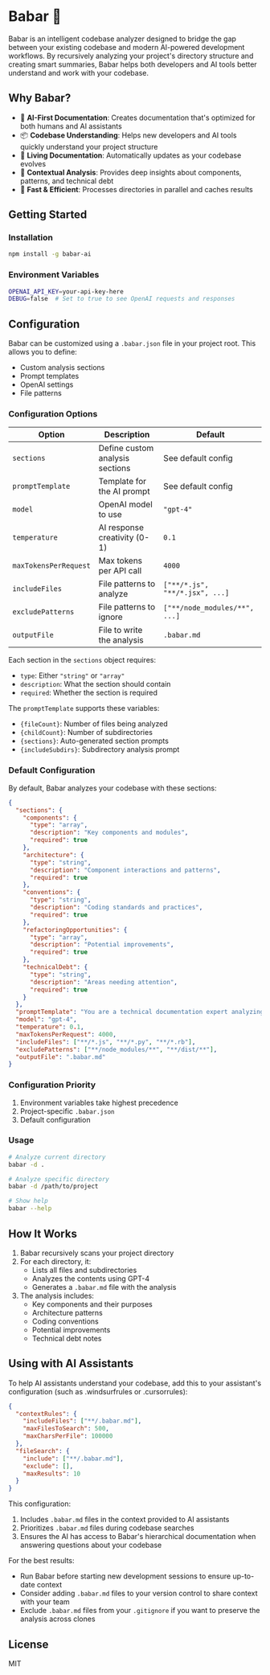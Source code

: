 # Babar :elephant:

Babar is an intelligent codebase analyzer designed to bridge the gap between your existing codebase and modern AI-powered development workflows. By recursively analyzing your project's directory structure and creating smart summaries, Babar helps both developers and AI tools better understand and work with your codebase.

## Why Babar?

- 🤖 **AI-First Documentation**: Creates documentation that's optimized for both humans and AI assistants
- 📦 **Codebase Understanding**: Helps new developers and AI tools quickly understand your project structure
- 🔄 **Living Documentation**: Automatically updates as your codebase evolves
- 🎯 **Contextual Analysis**: Provides deep insights about components, patterns, and technical debt
- 🚀 **Fast & Efficient**: Processes directories in parallel and caches results

## Getting Started

### Installation

```bash
npm install -g babar-ai
```

### Environment Variables

```bash
OPENAI_API_KEY=your-api-key-here
DEBUG=false  # Set to true to see OpenAI requests and responses
```

## Configuration

Babar can be customized using a `.babar.json` file in your project root. This allows you to define:

- Custom analysis sections
- Prompt templates
- OpenAI settings
- File patterns

### Configuration Options

| Option                | Description                     | Default                        |
| --------------------- | ------------------------------- | ------------------------------ |
| `sections`            | Define custom analysis sections | See default config             |
| `promptTemplate`      | Template for the AI prompt      | See default config             |
| `model`               | OpenAI model to use             | `"gpt-4"`                      |
| `temperature`         | AI response creativity (0-1)    | `0.1`                          |
| `maxTokensPerRequest` | Max tokens per API call         | `4000`                         |
| `includeFiles`        | File patterns to analyze        | `["**/*.js", "**/*.jsx", ...]` |
| `excludePatterns`     | File patterns to ignore         | `["**/node_modules/**", ...]`  |
| `outputFile`          | File to write the analysis      | `.babar.md`                    |

Each section in the `sections` object requires:

- `type`: Either `"string"` or `"array"`
- `description`: What the section should contain
- `required`: Whether the section is required

The `promptTemplate` supports these variables:

- `{fileCount}`: Number of files being analyzed
- `{childCount}`: Number of subdirectories
- `{sections}`: Auto-generated section prompts
- `{includeSubdirs}`: Subdirectory analysis prompt

### Default Configuration

By default, Babar analyzes your codebase with these sections:

```json
{
  "sections": {
    "components": {
      "type": "array",
      "description": "Key components and modules",
      "required": true
    },
    "architecture": {
      "type": "string",
      "description": "Component interactions and patterns",
      "required": true
    },
    "conventions": {
      "type": "string",
      "description": "Coding standards and practices",
      "required": true
    },
    "refactoringOpportunities": {
      "type": "array",
      "description": "Potential improvements",
      "required": true
    },
    "technicalDebt": {
      "type": "string",
      "description": "Areas needing attention",
      "required": true
    }
  },
  "promptTemplate": "You are a technical documentation expert analyzing {fileCount} files and {childCount} subdirectories.\n\nCreate a comprehensive analysis following this structure:\n\n{sections}\n\n{includeSubdirs}\n\nFocus on clarity and maintainability. Explain complex concepts clearly.",
  "model": "gpt-4",
  "temperature": 0.1,
  "maxTokensPerRequest": 4000,
  "includeFiles": ["**/*.js", "**/*.py", "**/*.rb"],
  "excludePatterns": ["**/node_modules/**", "**/dist/**"],
  "outputFile": ".babar.md"
}
```

### Configuration Priority

1. Environment variables take highest precedence
2. Project-specific `.babar.json`
3. Default configuration

### Usage

```bash
# Analyze current directory
babar -d .

# Analyze specific directory
babar -d /path/to/project

# Show help
babar --help
```

## How It Works

1. Babar recursively scans your project directory
2. For each directory, it:
   - Lists all files and subdirectories
   - Analyzes the contents using GPT-4
   - Generates a `.babar.md` file with the analysis
3. The analysis includes:
   - Key components and their purposes
   - Architecture patterns
   - Coding conventions
   - Potential improvements
   - Technical debt notes

## Using with AI Assistants

To help AI assistants understand your codebase, add this to your assistant's configuration (such as .windsurfrules or .cursorrules):

```json
{
  "contextRules": {
    "includeFiles": ["**/.babar.md"],
    "maxFilesToSearch": 500,
    "maxCharsPerFile": 100000
  },
  "fileSearch": {
    "include": ["**/.babar.md"],
    "exclude": [],
    "maxResults": 10
  }
}
```

This configuration:

1. Includes `.babar.md` files in the context provided to AI assistants
2. Prioritizes `.babar.md` files during codebase searches
3. Ensures the AI has access to Babar's hierarchical documentation when answering questions about your codebase

For the best results:

- Run Babar before starting new development sessions to ensure up-to-date context
- Consider adding `.babar.md` files to your version control to share context with your team
- Exclude `.babar.md` files from your `.gitignore` if you want to preserve the analysis across clones

## License

MIT
